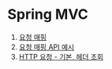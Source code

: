 # Spring MVC

1. [요청 매핑](src/main/java/hello/springmvc/basic/requestmapping/MappingController.java)
2. [요청 매핑 API 예시](Lecture-Note/1-2.md)
3. [HTTP 요청 - 기본, 헤더 조회](Lecture-Note/1-3.md)